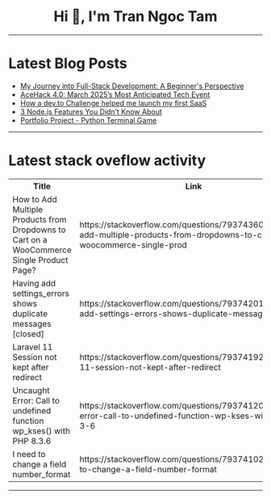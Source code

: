 <h1 align="center">Hi 👋, I'm Tran Ngoc Tam</h1>

---

# Latest Blog Posts 
<!-- BLOG-POST-LIST:START -->
- [My Journey into Full-Stack Development: A Beginner&#39;s Perspective](https://dev.to/benjaminmweribaya/my-journey-into-full-stack-development-a-beginners-perspective-48oh)
- [AceHack 4.0: March 2025’s Most Anticipated Tech Event](https://dev.to/acehack/acehack-40-march-2025s-most-anticipated-tech-event-1ml)
- [How a dev.to Challenge helped me launch my first SaaS](https://dev.to/gabrielsenadev/how-a-devto-challenge-helped-me-launch-my-first-saas-55lc)
- [3 Node.js Features You Didn’t Know About](https://dev.to/pmbanugo/3-nodejs-features-you-didnt-know-about-1mo2)
- [Portfolio Project - Python Terminal Game](https://dev.to/roy_saunderson_56de011ad5/portfolio-project-python-terminal-game-b1c)
<!-- BLOG-POST-LIST:END -->

---

# Latest stack oveflow activity
<table>
  <tr><th>Title</th><th>Link</th></tr>
  <!-- STACKOVERFLOW:START --><tr><td>How to Add Multiple Products from Dropdowns to Cart on a WooCommerce Single Product Page?</td><td>https://stackoverflow.com/questions/79374360/how-to-add-multiple-products-from-dropdowns-to-cart-on-a-woocommerce-single-prod</td></tr><tr><td>Having add settings_errors shows duplicate messages [closed]</td><td>https://stackoverflow.com/questions/79374201/having-add-settings-errors-shows-duplicate-messages</td></tr><tr><td>Laravel 11 Session not kept after redirect</td><td>https://stackoverflow.com/questions/79374192/laravel-11-session-not-kept-after-redirect</td></tr><tr><td>Uncaught Error: Call to undefined function wp_kses&lpar;&rpar; with PHP 8.3.6</td><td>https://stackoverflow.com/questions/79374120/uncaught-error-call-to-undefined-function-wp-kses-with-php-8-3-6</td></tr><tr><td>I need to change a field number_format</td><td>https://stackoverflow.com/questions/79374102/i-need-to-change-a-field-number-format</td></tr><!-- STACKOVERFLOW:END -->
</table>

---



